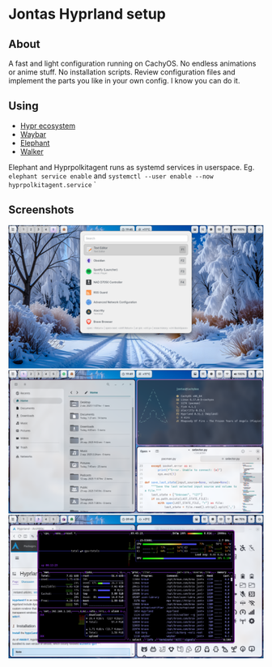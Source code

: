 # Jontas Hyprland setup
## About
A fast and light configuration running on CachyOS. No endless animations or anime stuff. No installation scripts. Review configuration files and implement the parts you like in your own config. I know you can do it.
## Using
* [Hypr ecosystem](https://wiki.hypr.land/Hypr-Ecosystem/)
* [Waybar](https://github.com/Alexays/Waybar)
* [Elephant](https://github.com/abenz1267/elephant/)
* [Walker](https://github.com/abenz1267/walker/)

Elephant and Hyprpolkitagent runs as systemd services in userspace. Eg. `elephant service enable` and `systemctl --user enable --now hyprpolkitagent.service`
`
## Screenshots
![Hyprland Desktop](screenshots/desktop1.png)
![Hyprland Desktop](screenshots/desktop2.png)
![Hyprland Desktop](screenshots/desktop3.png)
